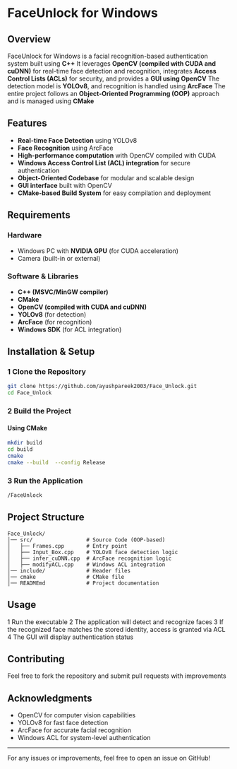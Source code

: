 # FaceUnlock for Windows
## Overview
FaceUnlock for Windows is a facial recognition-based authentication system built using **C++** It leverages **OpenCV (compiled with CUDA and cuDNN)** for real-time face detection and recognition, integrates **Access Control Lists (ACLs)** for security, and provides a **GUI using OpenCV** The detection model is **YOLOv8**, and recognition is handled using **ArcFace** The entire project follows an **Object-Oriented Programming (OOP)** approach and is managed using **CMake**

## Features
- **Real-time Face Detection** using YOLOv8
- **Face Recognition** using ArcFace
- **High-performance computation** with OpenCV compiled with CUDA
- **Windows Access Control List (ACL) integration** for secure authentication
- **Object-Oriented Codebase** for modular and scalable design
- **GUI interface** built with OpenCV
- **CMake-based Build System** for easy compilation and deployment



## Requirements
### Hardware
- Windows PC with **NVIDIA GPU** (for CUDA acceleration)
- Camera (built-in or external)

### Software & Libraries
- **C++ (MSVC/MinGW compiler)**
- **CMake**
- **OpenCV (compiled with CUDA and cuDNN)**
- **YOLOv8** (for detection)
- **ArcFace** (for recognition)
- **Windows SDK** (for ACL integration)

## Installation & Setup
### 1 Clone the Repository
```sh
git clone https://github.com/ayushpareek2003/Face_Unlock.git
cd Face_Unlock
```

### 2 Build the Project

#### Using CMake

```sh
mkdir build
cd build
cmake 
cmake --build  --config Release
```

### 3 Run the Application

```sh
/FaceUnlock
```

## Project Structure

```
Face_Unlock/
│── src/                 # Source Code (OOP-based)
│   ├── Frames.cpp       # Entry point
│   ├── Input_Box.cpp    # YOLOv8 face detection logic
│   ├── infer_cuDNN.cpp  # ArcFace recognition logic
│   ├── modifyACL.cpp    # Windows ACL integration
│── include/             # Header files
│── cmake                # CMake file
│── READMEmd             # Project documentation
```

## Usage

1 Run the executable
2 The application will detect and recognize faces
3 If the recognized face matches the stored identity, access is granted via ACL
4 The GUI will display authentication status

## Contributing

Feel free to fork the repository and submit pull requests with improvements


## Acknowledgments

- OpenCV for computer vision capabilities
- YOLOv8 for fast face detection
- ArcFace for accurate facial recognition
- Windows ACL for system-level authentication

---

For any issues or improvements, feel free to open an issue on GitHub!
